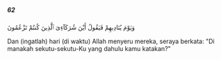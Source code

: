 ##### 62

<span class="ayah">وَيَوْمَ يُنَادِيهِمْ فَيَقُولُ أَيْنَ شُرَكَآءِىَ ٱلَّذِينَ كُنتُمْ تَزْعُمُونَ</span>

<span class="ayah_translation">Dan (ingatlah) hari (di waktu) Allah menyeru mereka, seraya berkata: "Di manakah sekutu-sekutu-Ku yang dahulu kamu katakan?"</span>
